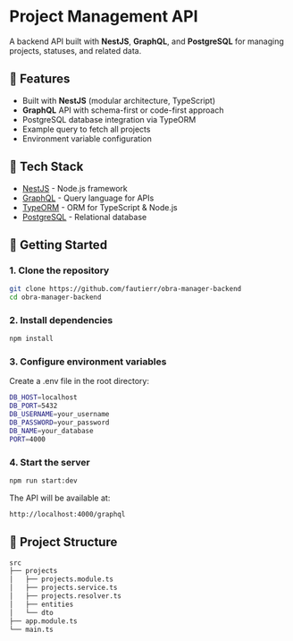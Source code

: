 # Project Management API

A backend API built with **NestJS**, **GraphQL**, and **PostgreSQL** for managing projects, statuses, and related data.

## 📌 Features

- Built with **NestJS** (modular architecture, TypeScript)
- **GraphQL** API with schema-first or code-first approach
- PostgreSQL database integration via TypeORM
- Example query to fetch all projects
- Environment variable configuration

## 📂 Tech Stack

- [NestJS](https://nestjs.com/) - Node.js framework
- [GraphQL](https://graphql.org/) - Query language for APIs
- [TypeORM](https://typeorm.io/) - ORM for TypeScript & Node.js
- [PostgreSQL](https://www.postgresql.org/) - Relational database

## 🚀 Getting Started

### 1. Clone the repository

```bash
git clone https://github.com/fautierr/obra-manager-backend
cd obra-manager-backend
```

### 2. Install dependencies

```bash
npm install
```

### 3. Configure environment variables

Create a .env file in the root directory:

```bash
DB_HOST=localhost
DB_PORT=5432
DB_USERNAME=your_username
DB_PASSWORD=your_password
DB_NAME=your_database
PORT=4000
```

### 4. Start the server

```bash
npm run start:dev
```

The API will be available at:

```bash
http://localhost:4000/graphql
```

## 📌 Project Structure

```bash
src
├── projects
│   ├── projects.module.ts
│   ├── projects.service.ts
│   ├── projects.resolver.ts
│   ├── entities
│   └── dto
├── app.module.ts
└── main.ts
```
